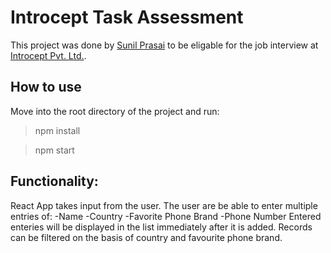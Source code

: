 # Introcept Task Assessment
This project was done by [Sunil Prasai](https://www.linkedin.com/in/sunil-prasai-645230215/) to be eligable for the job interview at [Introcept Pvt. Ltd.](https://introcept.co/).

## How to use
Move into the root directory of the project and run:
> npm install

> npm start

## Functionality:
React App takes input from the user.
The user are be able to enter multiple entries of:
-Name
-Country
-Favorite Phone Brand
-Phone Number
Entered enteries will be displayed in the list immediately after it is added.
Records can be filtered on the basis of country and favourite phone brand.
